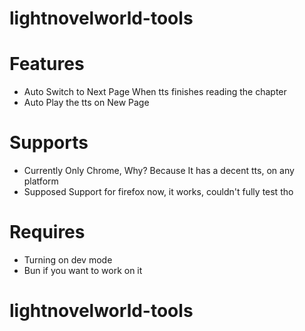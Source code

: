# lightnovelworld-tools

# Features
  - Auto Switch to Next Page When tts finishes reading the chapter
  - Auto Play the  tts on New Page

# Supports
  - Currently Only Chrome, Why? Because It has a decent tts, on any platform
  - Supposed Support for firefox now, it works, couldn't fully test tho

# Requires
 - Turning on dev mode
 - Bun if you want to work on it
# lightnovelworld-tools
